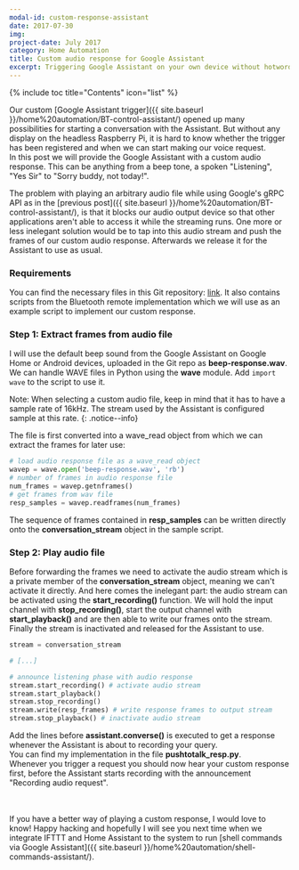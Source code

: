 ```yaml
---
modal-id: custom-response-assistant
date: 2017-07-30
img:
project-date: July 2017
category: Home Automation
title: Custom audio response for Google Assistant
excerpt: Triggering Google Assistant on your own device without hotword detection does not give a trigger response. This entry intends to fix this by adding a custom audio response every time a conversation is started.
---
```


{% include toc title="Contents" icon="list" %}

Our custom [Google Assistant trigger]({{ site.baseurl }}/home%20automation/BT-control-assistant/) opened up many possibilities for starting a conversation with the Assistant. But without any display on the headless Raspberry Pi, it is hard to know whether the trigger has been registered and when we can start making our voice request.  
In this post we will provide the Google Assistant with a custom audio response. This can be anything from a beep tone, a spoken "Listening", "Yes Sir" to "Sorry buddy, not today!".  

The problem with playing an arbitrary audio file while using Google's gRPC API as in the [previous post]({{ site.baseurl }}/home%20automation/BT-control-assistant/), is that it blocks our audio output device so that other applications aren't able to access it while the streaming runs. One more or less inelegant solution would be to tap into this audio stream and push the frames of our custom audio response. Afterwards we release it for the Assistant to use as usual.

### Requirements
You can find the necessary files in this Git repository: [link](https://github.com/atwing/HomeAI-tutorial). It also contains scripts from the Bluetooth remote implementation which we will use as an example script to implement our custom response.

### Step 1: Extract frames from audio file
I will use the default beep sound from the Google Assistant on Google Home or Android devices, uploaded in the Git repo as **beep-response.wav**. We can handle WAVE files in Python using the **wave** module. Add `import wave` to the script to use it.

Note: When selecting a custom audio file, keep in mind that it has to have a sample rate of 16kHz. The stream used by the Assistant is configured sample at this rate.
{: .notice--info}

The file is first converted into a wave_read object from which we can extract the frames for later use:
```py
# load audio response file as a wave_read object
wavep = wave.open('beep-response.wav', 'rb')
# number of frames in audio response file
num_frames = wavep.getnframes()
# get frames from wav file
resp_samples = wavep.readframes(num_frames)
```  

The sequence of frames contained in **resp_samples** can be written directly onto the **conversation_stream** object in the sample script.

### Step 2: Play audio file
Before forwarding the frames we need to activate the audio stream which is a private member of the **conversation_stream** object, meaning we can't activate it directly. And here comes the inelegant part: the audio stream can be activated using the **start_recording()** function. We will hold the input channel with **stop_recording()**, start the output channel with **start_playback()** and are then able to write our frames onto the stream. Finally the stream is inactivated and released for the Assistant to use.

```py
stream = conversation_stream

# [...]

# announce listening phase with audio response
stream.start_recording() # activate audio stream
stream.start_playback()
stream.stop_recording()
stream.write(resp_frames) # write response frames to output stream
stream.stop_playback() # inactivate audio stream
```  

Add the lines before **assistant.converse()** is executed to get a response whenever the Assistant is about to recording your query.  
You can find my implementation in the file **pushtotalk_resp.py**.  
Whenever you trigger a request you should now hear your custom response first, before the Assistant starts recording with the announcement "Recording audio request".

<br><br>
If you have a better way of playing a custom response, I would love to know! Happy hacking and hopefully I will see you next time when we integrate IFTTT and Home Assistant to the system to run [shell commands via Google Assistant]({{ site.baseurl }}/home%20automation/shell-commands-assistant/).
